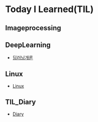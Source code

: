 # Today I Learned(TIL)

## Imageprocessing

## DeepLearning
* [딥러닝개론](https://github.com/yeonggwangchoi/TIL/blob/main/DeepLearning/Introduction.md)

## Linux
* [Linux]()

## TIL_Diary
* [Diary](https://github.com/yeonggwangchoi/TIL/blob/main/TIL_Diary/Diary.md)